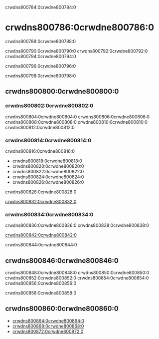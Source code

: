 crwdns800784:0crwdne800784:0
# crwdns800786:0crwdne800786:0

crwdns800788:0crwdne800788:0

crwdns800790:0crwdne800790:0 crwdns800792:0crwdne800792:0 crwdns800794:0crwdne800794:0

crwdns800796:0crwdne800796:0

crwdns800798:0crwdne800798:0
## crwdns800800:0crwdne800800:0
### crwdns800802:0crwdne800802:0
crwdns800804:0crwdne800804:0 crwdns800806:0crwdne800806:0 crwdns800808:0crwdne800808:0 crwdns800810:0crwdne800810:0 crwdns800812:0crwdne800812:0

### crwdns800814:0crwdne800814:0
crwdns800816:0crwdne800816:0
* crwdns800818:0crwdne800818:0
* crwdns800820:0crwdne800820:0
* crwdns800822:0crwdne800822:0
* crwdns800824:0crwdne800824:0
* crwdns800826:0crwdne800826:0

crwdns800828:0crwdne800828:0

[crwdns800832:0crwdne800832:0](crwdns800830:0crwdne800830:0)

### crwdns800834:0crwdne800834:0
crwdns800836:0crwdne800836:0 crwdns800838:0crwdne800838:0

[crwdns800842:0crwdne800842:0](crwdns800840:0crwdne800840:0)

crwdns800844:0crwdne800844:0
## crwdns800846:0crwdne800846:0

crwdns800848:0crwdne800848:0 crwdns800850:0crwdne800850:0 crwdns800852:0crwdne800852:0 crwdns800854:0crwdne800854:0 crwdns800856:0crwdne800856:0

crwdns800858:0crwdne800858:0

## crwdns800860:0crwdne800860:0

* [crwdns800864:0crwdne800864:0](crwdns800862:0crwdne800862:0)
* [crwdns800868:0crwdne800868:0](crwdns800866:0crwdne800866:0)
* [crwdns800872:0crwdne800872:0](crwdns800870:0crwdne800870:0)
